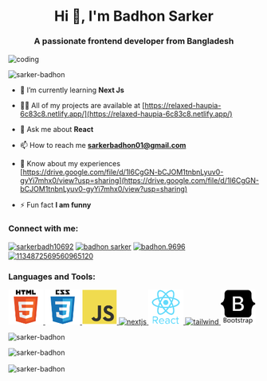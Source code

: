 

<h1 align="center">Hi 👋, I'm Badhon Sarker</h1>
<h3 align="center">A passionate frontend developer from Bangladesh</h3>

<img align="center" alt="coding" width="full" src="https://mir-s3-cdn-cf.behance.net/project_modules/max_1200/be832922391491.58c25558f0fe7.gif"/>

<p align="left"> <img src="https://komarev.com/ghpvc/?username=sarker-badhon&label=Profile%20views&color=0e75b6&style=flat" alt="sarker-badhon" /> </p>

- 🌱 I’m currently learning **Next Js**

- 👨‍💻 All of my projects are available at [https://relaxed-haupia-6c83c8.netlify.app/](https://relaxed-haupia-6c83c8.netlify.app/)

- 💬 Ask me about **React**

- 📫 How to reach me **sarkerbadhon01@gmail.com**

- 📄 Know about my experiences [https://drive.google.com/file/d/1l6CgGN-bCJOM1tnbnLyuv0-gyYi7mhx0/view?usp=sharing](https://drive.google.com/file/d/1l6CgGN-bCJOM1tnbnLyuv0-gyYi7mhx0/view?usp=sharing)

- ⚡ Fun fact **I am funny**

<h3 align="left">Connect with me:</h3>
<p align="left">
<a href="https://twitter.com/sarkerbadh10692" target="blank"><img align="center" src="https://raw.githubusercontent.com/rahuldkjain/github-profile-readme-generator/master/src/images/icons/Social/twitter.svg" alt="sarkerbadh10692" height="30" width="40" /></a>
<a href="https://linkedin.com/in/badhon sarker" target="blank"><img align="center" src="https://raw.githubusercontent.com/rahuldkjain/github-profile-readme-generator/master/src/images/icons/Social/linked-in-alt.svg" alt="badhon sarker" height="30" width="40" /></a>
<a href="https://fb.com/badhon.9696" target="blank"><img align="center" src="https://raw.githubusercontent.com/rahuldkjain/github-profile-readme-generator/master/src/images/icons/Social/facebook.svg" alt="badhon.9696" height="30" width="40" /></a>
<a href="https://discord.gg/1134872569560965120" target="blank"><img align="center" src="https://raw.githubusercontent.com/rahuldkjain/github-profile-readme-generator/master/src/images/icons/Social/discord.svg" alt="1134872569560965120" height="30" width="40" /></a>
</p>

<h3 align="left">Languages and Tools:</h3>
<p align="left">  <a href="https://www.w3.org/html/" target="_blank" rel="noreferrer"> <img src="https://raw.githubusercontent.com/devicons/devicon/master/icons/html5/html5-original-wordmark.svg" alt="html5" width="70" height="70"/> </a> <a href="https://www.w3schools.com/css/" target="_blank" rel="noreferrer"> <img src="https://raw.githubusercontent.com/devicons/devicon/master/icons/css3/css3-original-wordmark.svg" alt="css3" width="70" height="70"/> </a> <a href="https://developer.mozilla.org/en-US/docs/Web/JavaScript" target="_blank" rel="noreferrer"> <img src="https://raw.githubusercontent.com/devicons/devicon/master/icons/javascript/javascript-original.svg" alt="javascript"width="70" height="70"/> </a> <a href="https://nextjs.org/" target="_blank" rel="noreferrer"> <img src="https://cdn.worldvectorlogo.com/logos/nextjs-2.svg" alt="nextjs" width="70" height="70"/> </a> <a href="https://reactjs.org/" target="_blank" rel="noreferrer"> <img src="https://raw.githubusercontent.com/devicons/devicon/master/icons/react/react-original-wordmark.svg" alt="react" width="70" height="70"/> </a> <a href="https://tailwindcss.com/" target="_blank" rel="noreferrer"> <img src="https://www.vectorlogo.zone/logos/tailwindcss/tailwindcss-icon.svg" alt="tailwind" width="70" height="70"/> </a> <a href="https://getbootstrap.com" target="_blank" rel="noreferrer"> <img src="https://raw.githubusercontent.com/devicons/devicon/master/icons/bootstrap/bootstrap-plain-wordmark.svg" alt="bootstrap" width="70" height="70"/> </a> </p>

<p>&nbsp;<img align="left" src="https://github-readme-stats.vercel.app/api?username=sarker-badhon&show_icons=true&locale=en" alt="sarker-badhon" /></p>

<p><img align="" width="400" src="https://github-readme-stats.vercel.app/api/top-langs?username=sarker-badhon&show_icons=true&locale=en&layout=compact" alt="sarker-badhon" /></p>


<p><img align="center" src="https://github-readme-streak-stats.herokuapp.com/?user=sarker-badhon&" alt="sarker-badhon" /></p>
